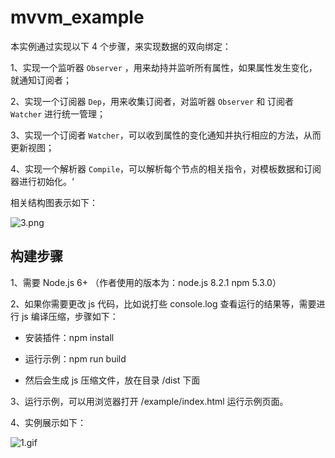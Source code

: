 # mvvm_example
本实例通过实现以下 4 个步骤，来实现数据的双向绑定：

1、实现一个监听器 `Observer` ，用来劫持并监听所有属性，如果属性发生变化，就通知订阅者；

2、实现一个订阅器 `Dep`，用来收集订阅者，对监听器 `Observer` 和 订阅者 `Watcher` 进行统一管理；

3、实现一个订阅者 `Watcher`，可以收到属性的变化通知并执行相应的方法，从而更新视图；

4、实现一个解析器 `Compile`，可以解析每个节点的相关指令，对模板数据和订阅器进行初始化。‘

相关结构图表示如下：

![3.png](https://github.com/fengshi123/blog/blob/master/assets/mvvm/3.png?raw=true) 

## 构建步骤

1、需要 Node.js 6+ （作者使用的版本为：node.js 8.2.1 npm 5.3.0）

2、如果你需要更改 js 代码，比如说打些 console.log 查看运行的结果等，需要进行 js 编译压缩，步骤如下：

- 安装插件：npm install

- 运行示例：npm run build

- 然后会生成 js 压缩文件，放在目录 /dist 下面

3、运行示例，可以用浏览器打开 /example/index.html 运行示例页面。

4、实例展示如下：

![1.gif](https://github.com/fengshi123/blog/blob/master/assets/mvvm/1.gif?raw=true) 